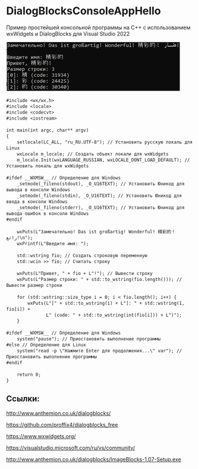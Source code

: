 # DialogBlocksConsoleAppHello
Пример простейшей консольной программы на C++ с использованием wxWidgets и DialogBlocks для Visual Studio 2022

![srcreenshot](screenshot.png)

```
#include <wx/wx.h>
#include <locale>
#include <codecvt>
#include <iostream>

int main(int argc, char** argv)
{
    setlocale(LC_ALL, "ru_RU.UTF-8"); // Установить русскую локаль для Linux
    wxLocale m_locale; // Создать объект локали для wxWidgets
    m_locale.Init(wxLANGUAGE_RUSSIAN, wxLOCALE_DONT_LOAD_DEFAULT); // Установить локаль для wxWidgets

#ifdef __WXMSW__ // Определение для Windows
    _setmode(_fileno(stdout), _O_U16TEXT); // Установить Юникод для вывода в консоли Windows
    _setmode(_fileno(stdin), _O_U16TEXT); // Установить Юникод для ввода в консоли Windows
    _setmode(_fileno(stderr), _O_U16TEXT); // Установить Юникод для вывода ошибок в консоли Windows
#endif

    wxPuts(L"Замечательно! Das ist großartig! Wonderful! 精彩的！ رائع!\n");
    wxPrintf(L"Введите имя: ");
    
    std::wstring fio; // Создать строковую переменную
    std::wcin >> fio; // Считать строку
    
    wxPuts(L"Привет, " + fio + L"!"); // Вывести строку
    wxPuts(L"Размер строки: " + std::to_wstring(fio.length())); // Вывести размер строки

    for (std::wstring::size_type i = 0; i < fio.length(); i++) {
        wxPuts(L"[" + std::to_wstring(i) + L"]: " + std::wstring(1, fio[i]) + 
               L" (code: " + std::to_wstring(int(fio[i])) + L")");
    }

#ifdef __WXMSW__ // Определение для Windows
    system("pause"); // Приостановить выполнение программы
#else // Определение для Linux
    system("read -p \"Нажмите Enter для продолжения...\" var"); // Приостановить выполнение программы
#endif

    return 0;
}
```

## Ссылки:

http://www.anthemion.co.uk/dialogblocks/

https://github.com/proffix4/dialogblocks_free

https://www.wxwidgets.org/

https://visualstudio.microsoft.com/ru/vs/community/

http://www.anthemion.co.uk/dialogblocks/ImageBlocks-1.07-Setup.exe
